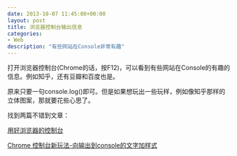 ```yaml
---
date: 2013-10-07 11:45:08+00:00
layout: post
title: 浏览器控制台输出信息
categories:
- Web
description: "有些网站在Console非常有趣"
---
```


打开浏览器控制台(Chrome的话，按F12)，可以看到有些网站在Console的有趣的信息。例如知乎，还有豆瓣和百度也是。  

原来只要一句console.log()即可。但是如果想玩出一些玩样，例如像知乎那样的立体图案，那就要花些心思了。  

找到两篇不错到文章：  

[用好浏览器的控制台](http://www.imququ.com/post/about-browser-devtools-console.html)  

[Chrome 控制台新玩法-向输出到console的文字加样式](http://www.cnblogs.com/Wayou/p/chrome_dev_tool_style_console.html)



